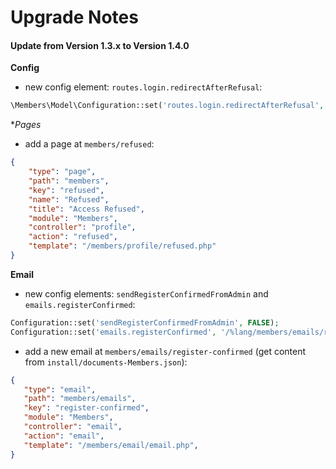 # Upgrade Notes

#### Update from Version 1.3.x to Version 1.4.0

**Config**  
- new config element: `routes.login.redirectAfterRefusal`:
```php
\Members\Model\Configuration::set('routes.login.redirectAfterRefusal', '/%lang/members/refused');
```

**Pages*  
- add a page at `members/refused`:
```json
{
    "type": "page",
    "path": "members",
    "key": "refused",
    "name": "Refused",
    "title": "Access Refused",
    "module": "Members",
    "controller": "profile",
    "action": "refused",
    "template": "/members/profile/refused.php"
}
```

**Email**  
- new config elements: `sendRegisterConfirmedFromAdmin` and `emails.registerConfirmed`:
```php
Configuration::set('sendRegisterConfirmedFromAdmin', FALSE);
Configuration::set('emails.registerConfirmed', '/%lang/members/emails/register-confirmed');
```

- add a new email at `members/emails/register-confirmed` (get content from `install/documents-Members.json`):
```json
{
   "type": "email",
   "path": "members/emails",
   "key": "register-confirmed",
   "module": "Members",
   "controller": "email",
   "action": "email",
   "template": "/members/email/email.php",
}
```